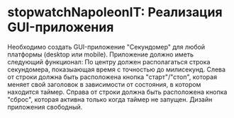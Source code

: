 # stopwatchNapoleonIT: Реализация GUI-приложения
Необходимо создать GUI-приложение "Секундомер" для любой платформы (desktop или mobile).
Приложение должно иметь следующий функционал:
По центру должен располагаться строка секундомера, показыающая время с точностью до милисекунд.
Слева от строки должна быть расположена кнопка "старт"/"стоп", которая меняет свой заголовок в зависимости от состояния, в котором находится таймер.
Справа от строки должна быть расположена кнопка "сброс", которая активна только когда таймер не запущен.
Дизайн приложения свободный.
